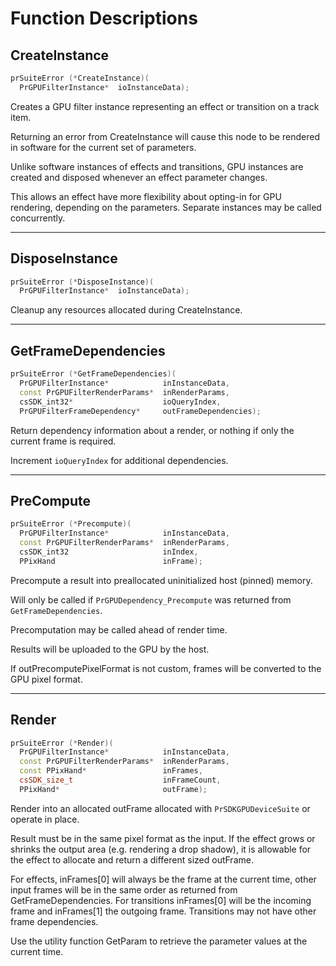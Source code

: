 <a id="gpu-effects-transitions-function-descriptions"></a>

# Function Descriptions

<a id="gpu-effects-transitions-function-descriptions-createinstance"></a>

## CreateInstance

```cpp
prSuiteError (*CreateInstance)(
  PrGPUFilterInstance*  ioInstanceData);
```

Creates a GPU filter instance representing an effect or transition on a track item.

Returning an error from CreateInstance will cause this node to be rendered in software for the current set of parameters.

Unlike software instances of effects and transitions, GPU instances are created and disposed whenever an effect parameter changes.

This allows an effect have more flexibility about opting-in for GPU rendering, depending on the parameters. Separate instances may be called concurrently.

---

<a id="gpu-effects-transitions-function-descriptions-disposeinstance"></a>

## DisposeInstance

```cpp
prSuiteError (*DisposeInstance)(
  PrGPUFilterInstance*  ioInstanceData);
```

Cleanup any resources allocated during CreateInstance.

---

<a id="gpu-effects-transitions-function-descriptions-getframedependencies"></a>

## GetFrameDependencies

```cpp
prSuiteError (*GetFrameDependencies)(
  PrGPUFilterInstance*            inInstanceData,
  const PrGPUFilterRenderParams*  inRenderParams,
  csSDK_int32*                    ioQueryIndex,
  PrGPUFilterFrameDependency*     outFrameDependencies);
```

Return dependency information about a render, or nothing if only the current frame is required.

Increment `ioQueryIndex` for additional dependencies.

---

<a id="gpu-effects-transitions-function-descriptions-precompute"></a>

## PreCompute

```cpp
prSuiteError (*Precompute)(
  PrGPUFilterInstance*            inInstanceData,
  const PrGPUFilterRenderParams*  inRenderParams,
  csSDK_int32                     inIndex,
  PPixHand                        inFrame);
```

Precompute a result into preallocated uninitialized host (pinned) memory.

Will only be called if `PrGPUDependency_Precompute` was returned from `GetFrameDependencies`.

Precomputation may be called ahead of render time.

Results will be uploaded to the GPU by the host.

If outPrecomputePixelFormat is not custom, frames will be converted to the GPU pixel format.

---

<a id="gpu-effects-transitions-function-descriptions-render"></a>

## Render

```cpp
prSuiteError (*Render)(
  PrGPUFilterInstance*            inInstanceData,
  const PrGPUFilterRenderParams*  inRenderParams,
  const PPixHand*                 inFrames,
  csSDK_size_t                    inFrameCount,
  PPixHand*                       outFrame);
```

Render into an allocated outFrame allocated with `PrSDKGPUDeviceSuite` or operate in place.

Result must be in the same pixel format as the input. If the effect grows or shrinks the output area (e.g. rendering a drop shadow), it is allowable for the effect to allocate and return a different sized outFrame.

For effects, inFrames[0] will always be the frame at the current time, other input frames will be in the same order as returned from GetFrameDependencies. For transitions inFrames[0] will be the incoming frame and inFrames[1] the outgoing frame. Transitions may not have other frame dependencies.

Use the utility function GetParam to retrieve the parameter values at the current time.
